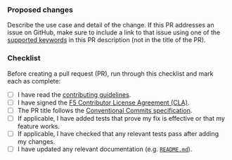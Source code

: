 ### Proposed changes

Describe the use case and detail of the change. If this PR addresses an issue on GitHub, make sure to include a link to that issue using one of the [supported keywords](https://docs.github.com/en/github/managing-your-work-on-github/linking-a-pull-request-to-an-issue) in this PR description (not in the title of the PR).

### Checklist

Before creating a pull request (PR), run through this checklist and mark each as complete:

- [ ] I have read the [contributing guidelines](/CONTRIBUTING.md).
- [ ] I have signed the [F5 Contributor License Agreement (CLA)](https://github.com/f5/f5-cla/blob/main/docs/f5_cla.md).
- [ ] The PR title follows the [Conventional Commits specification](https://www.conventionalcommits.org/en/v1.0.0/).
- [ ] If applicable, I have added tests that prove my fix is effective or that my feature works.
- [ ] If applicable, I have checked that any relevant tests pass after adding my changes.
- [ ] I have updated any relevant documentation (e.g. [`README.md`](/README.md)).

